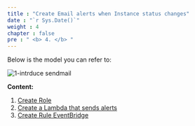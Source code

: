 ```yaml
---
title : "Create Email alerts when Instance status changes"
date : "`r Sys.Date()`"
weight : 4
chapter : false
pre : " <b> 4. </b> "
---
```


Below is the model you can refer to:

![1-intrduce sendmail](/aws-fcj-workshop01/images/1-introduce/Workshop01-EC2SendMail.png?width=50pc)

**Content:**
1. [Create Role](4.1-CreateRoleSendMail)
2. [Create a Lambda that sends alerts](4.2-CreateLambdaSendmail)
3. [Create Rule EventBridge](4.3-CreateRuleStateEC2)
